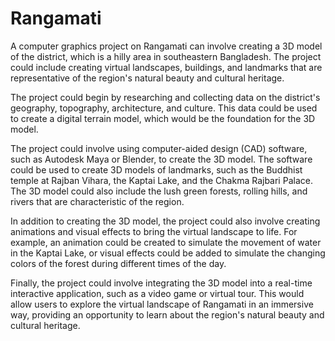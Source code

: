 # Rangamati
A computer graphics project on Rangamati can involve creating a 3D model of the district, which is a hilly area in southeastern Bangladesh. The project could include creating virtual landscapes, buildings, and landmarks that are representative of the region's natural beauty and cultural heritage.

The project could begin by researching and collecting data on the district's geography, topography, architecture, and culture. This data could be used to create a digital terrain model, which would be the foundation for the 3D model.

The project could involve using computer-aided design (CAD) software, such as Autodesk Maya or Blender, to create the 3D model. The software could be used to create 3D models of landmarks, such as the Buddhist temple at Rajban Vihara, the Kaptai Lake, and the Chakma Rajbari Palace. The 3D model could also include the lush green forests, rolling hills, and rivers that are characteristic of the region.

In addition to creating the 3D model, the project could also involve creating animations and visual effects to bring the virtual landscape to life. For example, an animation could be created to simulate the movement of water in the Kaptai Lake, or visual effects could be added to simulate the changing colors of the forest during different times of the day.

Finally, the project could involve integrating the 3D model into a real-time interactive application, such as a video game or virtual tour. This would allow users to explore the virtual landscape of Rangamati in an immersive way, providing an opportunity to learn about the region's natural beauty and cultural heritage.
